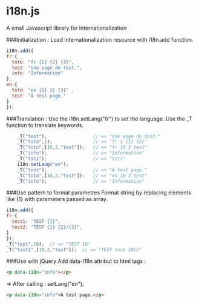 i18n.js
=======

A small Javascript library for internationalization

###Initialization : 
Load internationalization resource with i18n.add function.
```javascript
i18n.add({	
fr:{
  toto: "fr {1} {2} {3}",
  test: "Une page de test.",
  info: "Information"
},
en:{
  toto: "en {1} 2} {3}" ,
  test: "A test page." 
}
});
```

###Translation :
Use the i18n.setLang("fr") to set the language.
Use the _T function to translate keywords.
```javascript
	_T("test");					// => "Une page de test."
	_T("toto",1);				// => "fr 1 {1} {2}"
	_T("toto",[10,2,"test"]);	// => "fr 10 2 test"
	_T("info");					// => "Information"
	_T("titi");					// => "titi"
	i18n.setLang("en");
	_T("test");					// => "A test page."
	_T("toto",[10,2,"test"]);	// => "en 10 2 test"
	_T("info");					// => "Information"
```

###Use pattern to format parametres 
Format string by replacing elements like {1} with parameters passed as array.

```javascript
i18n.add({	
fr:{
  test1: "TEST {1}",
  test2: "TEST {1} {2}/{3}",
}
});
_T("test",10);	// => "TEST 10"
_T("test1",[10,2,"test"]);	// => "TEST test 10/2"
```
    
###Use with jQuery
Add data-i18n attribut to html tags :
```html
<p data-i18n="info"></p>
```
=> After calling : setLang("en");
```html
<p data-i18n="info">A test page.</p>
```

